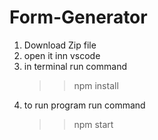 # Form-Generator
1. Download Zip file
2. open it inn vscode
3. in terminal run command
   >>npm install
4. to run program run command 
   >>npm start
